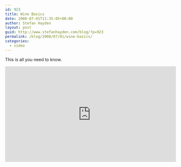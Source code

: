 ```yaml
---
id: 923
title: Wine Basics
date: 2008-07-01T11:35:05+00:00
author: Stefan Hayden
layout: post
guid: http://www.stefanhayden.com/blog/?p=923
permalink: /blog/2008/07/01/wine-basics/
categories:
  - video
---
```

This is all you need to know.

<iframe width="560" height="315" src="https://www.youtube.com/embed/ma9pscLjO70" title="YouTube video player" frameborder="0" allow="accelerometer; autoplay; clipboard-write; encrypted-media; gyroscope; picture-in-picture" allowfullscreen></iframe>